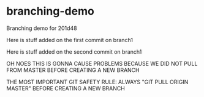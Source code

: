 # branching-demo
Branching demo for 201d48

Here is stuff added on the first commit on branch1

Here is stuff added on the second commit on branch1

OH NOES THIS IS GONNA CAUSE PROBLEMS BECAUSE WE DID NOT PULL FROM MASTER BEFORE CREATING A NEW BRANCH

THE MOST IMPORTANT GIT SAFETY RULE: ALWAYS "GIT PULL ORIGIN MASTER" BEFORE CREATING A NEW BRANCH
